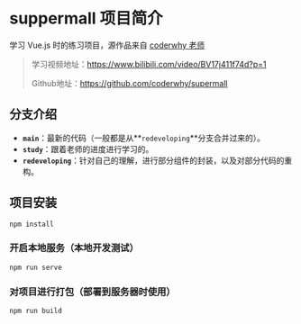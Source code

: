 # suppermall 项目简介
学习 Vue.js 时的练习项目，源作品来自 [coderwhy 老师](https://github.com/coderwhy/supermall)
> 学习视频地址：https://www.bilibili.com/video/BV17j411f74d?p=1
>
> Github地址：https://github.com/coderwhy/supermall

## 分支介绍
- **`main`**：最新的代码（一般都是从**`redeveloping`**分支合并过来的）。
- **`study`**：跟着老师的进度进行学习的。
- **`redeveloping`**：针对自己的理解，进行部分组件的封装，以及对部分代码的重构。

## 项目安装
```
npm install
```

### 开启本地服务（本地开发测试）
```
npm run serve
```

### 对项目进行打包（部署到服务器时使用）
```
npm run build
```

